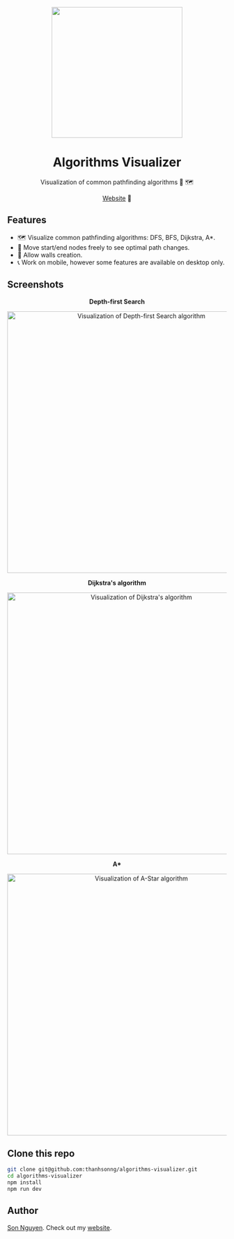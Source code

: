 <p align="center">
  <img src="https://res.cloudinary.com/dh7qbp6sy/image/upload/v1688903694/algorithm-visualizer/Logo_with_shadow_cjqli2.png" width="300px">
</p>

<h1 align="center">Algorithms Visualizer</h1>
<p align="center">
  Visualization of common pathfinding algorithms 🧭 🗺️
<p>

<p align="center">
  <a href="https://algorithms.sonng.dev/">Website</a> 🔗
</p>

## Features

- 🗺️ Visualize common pathfinding algorithms: DFS, BFS, Dijkstra, A*.
- 🧭 Move start/end nodes freely to see optimal path changes.
- 🧱 Allow walls creation.
- 📞 Work on mobile, however some features are available on desktop only.

## Screenshots

<p align="center"><b>Depth-first Search</b></p>
<p align="center">
  <img
    src="https://res.cloudinary.com/dh7qbp6sy/image/upload/v1688904335/algorithm-visualizer/dfs_zgzavb.png"
    alt="Visualization of Depth-first Search algorithm" width="600px">
<p align="center">

<p align="center"><b>Dijkstra's algorithm</b></p>
<p align="center">
  <img
    src="https://res.cloudinary.com/dh7qbp6sy/image/upload/v1688904335/algorithm-visualizer/dijkstra_mifmnz.png"
    alt="Visualization of Dijkstra's algorithm" width="600px">
<p align="center">

<p align="center"><b>A*</b></p>
<p align="center">
  <img
    src="https://res.cloudinary.com/dh7qbp6sy/image/upload/v1688904335/algorithm-visualizer/astar_f0moqn.png"
    alt="Visualization of A-Star algorithm" width="600px">
<p align="center">

## Clone this repo

```bash
git clone git@github.com:thanhsonng/algorithms-visualizer.git
cd algorithms-visualizer
npm install
npm run dev
```

## Author
[Son Nguyen](https://github.com/thanhsonng).
Check out my [website](https://www.sonng.dev/).
